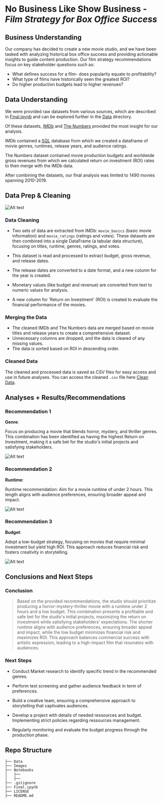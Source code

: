 # **No Business Like Show Business** - *Film Strategy for Box Office Success*
## Business Understanding

Our company has decided to create a new movie studio, and we have been tasked with analyzing historical box office success and providing actionable insights to guide content production. Our film strategy recommendations focus on key stakeholder questions such as:

- What defines success for a film- does popularity equate to profitability?
- What type of films have historically seen the greatest ROI?
- Do higher production budgets lead to higher revenues?

## Data Understanding
We were provided raw datasets from various sources, which are described in [Final.ipynb](https://github.com/pyamin1878/Movie-Project/blob/main/Final.ipynb) and can be explored further in the [Data](https://github.com/pyamin1878/Movie-Project/tree/main/Data) directory. 

Of these datasets, [IMDb](https://www.imdb.com/) and [The Numbers](https://www.the-numbers.com/) provided the most insight for our analysis. 

IMDb contained a [SQL](https://docs.python.org/3/library/sqlite3.html) database from which we created a dataframe of movie genres, runtimes, release years, and audience ratings.

The Numbers dataset contained movie production budgets and worldwide gross revenues from which we calculated return on investment (ROI) rates to then merge with the IMDb data.

After combining the datasets, our final analysis was limited to 1490 movies spanning 2010-2019.


## Data Prep & Cleaning
![Alt text](Images/IMDB_ERD.jpeg)

### Data Cleaning
- Two sets of data are extracted from IMDb: `movie_basics` (basic movie information) and `movie_ratings` (ratings and votes).
These datasets are then combined into a single DataFrame (a tabular data structure), focusing on titles, runtime, genres, ratings, and votes.

- This dataset is read and processed to extract budget, gross revenue, and release dates.

- The release dates are converted to a date format, and a new column for the year is created.

- Monetary values (like budget and revenue) are converted from text to numeric values for analysis.

- A new column for 'Return on Investment' (ROI) is created to evaluate the financial performance of the movies.
### Merging the Data
- The cleaned IMDb and The Numbers data are merged based on movie titles and release years to create a comprehensive dataset.
- Unnecessary columns are dropped, and the data is cleared of any missing values.
- The data is sorted based on ROI in descending order.

### Cleaned Data

The cleaned and processed data is saved as CSV files for easy access and use in future analyses. You can access the cleaned `.csv` file here [Clean Data](https://github.com/pyamin1878/Movie-Project/blob/patrick/Data/movie_clean.csv).

## Analyses + Results/Recommendations 

### Recommendation 1

**Genre**: 

Focus on producing a movie that blends horror, mystery, and thriller genres. This combination has been identified as having the highest Return on Investment, making it a safe bet for the studio's initial projects and satisfying stakeholders.

![Alt text](Images/genres.png)

### Recommendation 2

**Runtime**: 

Runtime recommendation: Aim for a movie runtime of under 2 hours. This length aligns with audience preferences, ensuring broader appeal and impact.

![Alt text](Images/runtime_new.png)

### Recommendation 3

**Budget**: 

Adopt a low-budget strategy, focusing on movies that require minimal investment but yield high ROI. This approach reduces financial risk and fosters creativity in storytelling.

![Alt text](Images/budget_new.png)

## Conclusions and Next Steps

### Conclusion
> Based on the provided recommendations, the studio should prioritize producing a horror-mystery-thriller movie with a runtime under 2 hours and a low budget. This combination presents a profitable and safe bet for the studio's initial projects, maximizing the return on investment while satisfying stakeholders' expectations. The shorter runtime aligns with audience preferences, ensuring broader appeal and impact, while the low budget minimizes financial risk and maximizes ROI. This approach balances commercial success with artistic expression, leading to a high-impact film that resonates with audiences.

### Next Steps

- Conduct Market research to identify specific trend in the recommended genres.

- Perform test screening and gather audience feedback in term of preferences.

- Build a creative team, ensuring a comprehensive approach to storytelling that captivates audiences.

- Develop a project with details of needed ressources and budget. Implementing strict policies regarding ressources management.

- Regularly monitoring and evaluate the budget progress through the production phase.

## Repo Structure 
```
├── Data
├── Images
├── Notebooks
│   ├── 
│   ├── 
├── .gitignore
├── Final.ipynb
├── LICENSE
├── README.md
```
